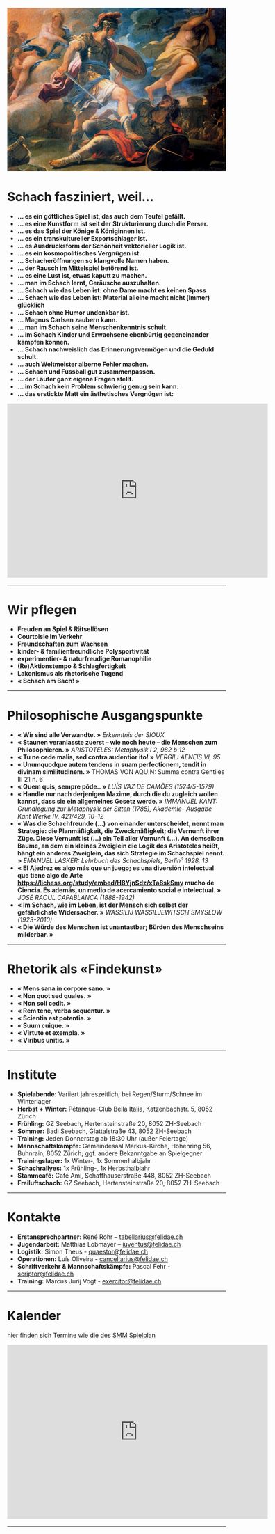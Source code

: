 ![Aenas](Aeneas_and_Turnus.jpg)

# Schach fasziniert, weil...
* **... es ein göttliches Spiel ist, das auch dem Teufel gefällt.**
* **... es eine Kunstform ist seit der Strukturierung durch die Perser.**
* **... es das Spiel der Könige &amp; Königinnen ist.**
* **... es ein transkultureller Exportschlager ist.**
* **... es Ausdrucksform der Schönheit vektorieller Logik ist.**
* **... es ein kosmopolitisches Vergnügen ist.**
* **... Schacheröffnungen so klangvolle Namen haben.** 
* **... der Rausch im Mittelspiel betörend ist.**
* **... es eine Lust ist, etwas kaputt zu machen.** 
* **... man im Schach lernt, Geräusche auszuhalten.** 
* **... Schach wie das Leben ist: ohne Dame macht es keinen Spass**
* **... Schach wie das Leben ist: Material alleine macht nicht (immer) glücklich**
* **... Schach ohne Humor undenkbar ist.** 
* **... Magnus Carlsen zaubern kann.** 
* **... man im Schach seine Menschenkenntnis schult.** 
* **... im Schach Kinder und Erwachsene ebenbürtig gegeneinander kämpfen können.** 
* **... Schach nachweislich das Erinnerungsvermögen und die Geduld schult.**
* **... auch Weltmeister alberne Fehler machen.** 
* **... Schach und Fussball gut zusammenpassen.** 
* **... der Läufer ganz eigene Fragen stellt.** 
* **... im Schach kein Problem schwierig genug sein kann.** 
* **... das erstickte Matt ein ästhetisches Vergnügen ist:**

<iframe src="https://lichess.org/study/embed/H8YjnSdz/xTa8skSm#0" style="border: 0" width="600" height="400" frameborder="2" scrolling="no"></iframe>


***

# Wir pflegen
* **Freuden an Spiel &amp; Rätsellösen**
* **Courtoisie im Verkehr**
* **Freundschaften zum Wachsen**
* **kinder- & familienfreundliche Polysportivität**
* **experimentier- &amp; naturfreudige Romanophilie**
* **(Re)Aktionstempo &amp; Schlagfertigkeit**
* **Lakonismus als rhetorische Tugend**
* **« Schach am Bach! »**

***

# Philosophische Ausgangspunkte
* **« Wir sind alle Verwandte. »** *Erkenntnis der SIOUX*
* **« Staunen veranlasste zuerst – wie noch heute – die Menschen zum
Philosophieren. »** *ARISTOTELES: Metaphysik I 2, 982 b 12*
* **« Tu ne cede malis, sed contra audentior ito! »** *VERGIL: AENEIS VI, 95*
* **« Unumquodque autem tendens in suam perfectionem, tendit in divinam
similitudinem. »** THOMAS VON AQUIN: Summa contra Gentiles III 21 n. 6 
* **« Quem quis, sempre pôde.. »** *LUÍS VAZ DE CAMÕES (1524/5-1579)*
* **« Handle nur nach derjenigen Maxime, durch die du zugleich wollen kannst, dass
sie ein allgemeines Gesetz werde. »** *IMMANUEL
KANT: Grundlegung zur Metaphysik der Sitten (1785), Akademie- Ausgabe Kant
Werke IV, 421/429, 10–12*
* **« Was die Schachfreunde (...) von einander unterscheidet, nennt man Strategie:
die Planmäßigkeit, die Zweckmäßigkeit; die Vernunft ihrer Züge.
Diese Vernunft ist (...) ein Teil aller Vernunft (...). An demselben Baume, an dem
ein kleines Zweiglein die Logik des Aristoteles heißt, hängt ein anderes Zweiglein,
das sich Strategie im Schachspiel nennt. »** *EMANUEL LASKER: Lehrbuch des
Schachspiels, Berlin² 1928, 13*
* **« El Ajedrez es algo más que un juego; es una diversión intelectual que tiene algo
de Arte https://lichess.org/study/embed/H8YjnSdz/xTa8skSmy mucho de Ciencia. Es además, un medio de acercamiento social e
intelectual. »** *JOSÉ RAOUL CAPABLANCA (1888-1942)*
* **« Im Schach, wie im Leben, ist der Mensch sich selbst der gefährlichste
Widersacher. »** *WASSILIJ WASSILJEWITSCH SMYSLOW (1923-2010)*
* **« Die Würde des Menschen ist unantastbar; Bürden des Menschseins milderbar. »**

***

# Rhetorik als «Findekunst»
* **« Mens sana in corpore sano. »**
* **« Non quot sed quales. »**
* **« Non soli cedit. »**
* **« Rem tene, verba sequentur. »**
* **« Scientia est potentia. »**
* **« Suum cuique. »**
* **« Virtute et exempla. »**
* **« Viribus unitis. »**

***

# Institute
* **Spielabende:** Variiert jahreszeitlich; bei Regen/Sturm/Schnee im Winterlager
* **Herbst + Winter:** Pétanque-Club Bella Italia, Katzenbachstr. 5, 8052 Zürich
* **Frühling:** GZ Seebach, Hertensteinstraße 20, 8052 ZH-Seebach
* **Sommer:** Badi Seebach, Glattalstraße 43, 8052 ZH-Seebach
* **Training:** Jeden Donnerstag ab 18:30 Uhr (außer Feiertage)
* **Mannschaftskämpfe:** Gemeindesaal Markus-Kirche, Höhenring 56, Buhnrain,
8052 Zürich; ggf. andere Bekanntgabe an Spielgegner
* **Trainingslager:** 1x Winter-, 1x Sommerhalbjahr
* **Schachrallyes:** 1x Frühling-, 1x Herbsthalbjahr
* **Stammcafé:** Café Ami, Schaffhauserstraße 448, 8052 ZH-Seebach
* **Freiluftschach:** GZ Seebach, Hertensteinstraße 20, 8052 ZH-Seebach

***

# Kontakte
* **Erstansprechpartner:** René Rohr – tabellarius@felidae.ch
* **Jugendarbeit:** Matthias Lobmayer – iuventus@felidae.ch
* **Logistik:** Simon Theus - quaestor@felidae.ch
* **Operationen:** Luís Oliveira - cancellarius@felidae.ch
* **Schriftverkehr &amp; Mannschaftskämpfe:** Pascal Fehr - scriptor@felidae.ch
* **Training:** Marcus Jurij Vogt - exercitor@felidae.ch

***

# Kalender
hier finden sich Termine wie die des [SMM Spielplan](http://test01.swisschess.ch/turniere/smm/2018/smmspielplan2018.pdf)

<iframe src="https://calendar.google.com/calendar/embed?src=d2c7plclaup7qpr8e8g3v4kcb0%40group.calendar.google.com&ctz=Europe%2FZurich" style="border: 0" width="600" height="400" frameborder="2" scrolling="no"></iframe>

***
<!---
# experimentelle PGN-Darstellungen
[Matthias-Francis 23.11.2017](pgnvjs095/examples/mf.html)

[lichess](lichesstest.html)

[cbreplay](start.html)

[PgnViewerJS config-builder](http://mliebelt.github.io/PgnViewerJS/docu/example/config.html)

[DEBUGME](pgnvjs095/examples/aronian.html)
--->




